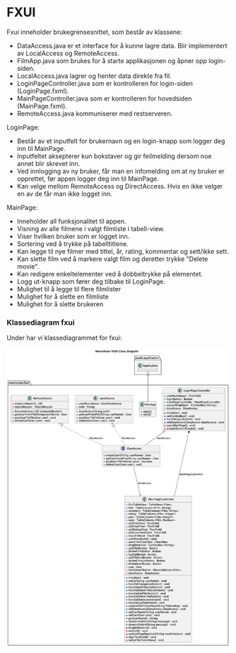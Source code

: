 # FXUI
Fxui inneholder brukegrensesnittet, som består av klassene:

- DataAccess.java er et interface for å kunne lagre data. Blir implementert av LocalAccess og RemoteAccess.   
- FilmApp.java som brukes for å starte applikasjonen og åpner opp login-siden.
- LocalAccess.java lagrer og henter data direkte fra fil.
- LoginPageController.java som er kontrolleren for login-siden (LoginPage.fxml). 
- MainPageController.java som er kontrolleren for hovedsiden (MainPage.fxml). 
- RemoteAccess.java kommuniserer med restserveren.

LoginPage:
- Består av et inputfelt for brukernavn og en login-knapp som logger deg inn til MainPage. 
- Inputfeltet aksepterer kun bokstaver og gir feilmelding dersom noe annet blir skrevet inn. 
- Ved innlogging av ny bruker, får man en infomelding om at ny bruker er opprettet, før appen logger deg inn til MainPage.
- Kan velge mellom RemoteAccess og DirectAccess. Hvis en ikke velger en av de får man ikke logget inn. 

MainPage: 
- Inneholder all funksjonalitet til appen. 
- Visning av alle filmene i valgt filmliste i tabell-view.
- Viser hvilken bruker som er logget inn.
- Sortering ved å trykke på tabelltitlene. 
- Kan legge til nye filmer med tittel, år, rating, kommentar og sett/ikke sett.
- Kan slette film ved å markere valgt film og deretter trykke "Delete movie". 
- Kan redigere enkeltelementer ved å dobbeltrykke på elementet. 
- Logg ut-knapp som fører deg tilbake til LoginPage.
- Mulighet til å legge til flere filmlister
- Mulighet for å slette en filmliste
- Mulighet for å slette brukeren

### Klassediagram fxui
Under har vi klassediagrammet for fxui:

![Fxui](../../docs/UML/release3/ClassDiagrams/FXUI_ClassDiagram.png)